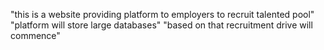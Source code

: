 "this is a website providing platform to employers to recruit talented pool"
"platform will store large databases"
"based on that recruitment drive will commence"
